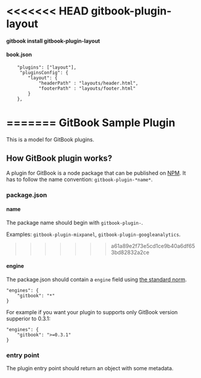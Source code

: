 <<<<<<< HEAD
gitbook-plugin-layout
==============
#### gitbook install gitbook-plugin-layout
#### book.json
`````
	"plugins": ["layout"],
	 "pluginsConfig": {
        "layout": {
        	"headerPath" : "layouts/header.html",
        	"footerPath" : "layouts/footer.html"
        }
    },

`````
=======
GitBook Sample Plugin
==============

This is a model for GitBook plugins.

## How GitBook plugin works?

A plugin for GitBook is a node package that can be published on [NPM](http://www.npmjs.org). It has to follow the name convention: `gitbook-plugin-*name*`.

### package.json

#### name

The package name should begin with ```gitbook-plugin-```.

Examples: `gitbook-plugin-mixpanel`, `gitbook-plugin-googleanalytics`.
>>>>>>> a61a89e2f73e5cd1ce9b40a6df653bd82832a2ce

#### engine

The package.json should contain a `engine` field using [the standard norm](https://www.npmjs.org/doc/json.html#engines).

```
"engines": {
    "gitbook": "*"
}
```

For example if you want your plugin to supports only GitBook version supperior to 0.3.1:

```
"engines": {
    "gitbook": ">=0.3.1"
}
```

### entry point

The plugin entry point should return an object with some metadata.


